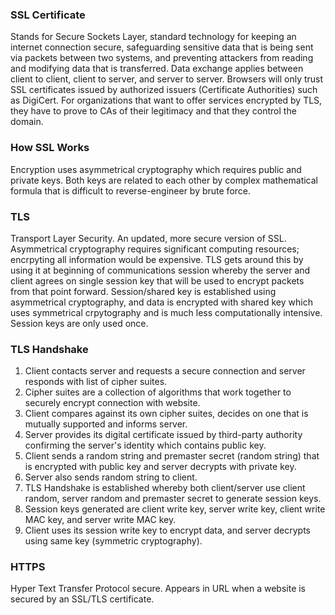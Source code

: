### SSL Certificate
Stands for Secure Sockets Layer, standard technology for keeping an internet connection secure, safeguarding sensitive data that is being sent via packets between two systems, and preventing attackers from reading and modifying data that is transferred. Data exchange applies between client to client, client to server, and server to server. Browsers will only trust SSL certificates issued by authorized issuers (Certificate Authorities) such as DigiCert. For organizations that want to offer services encrypted by TLS, they have to prove to CAs of their legitimacy and that they control the domain. 

### How SSL Works
Encryption uses asymmetrical cryptography which requires public and private keys. Both keys are related to each other by complex mathematical formula that is difficult to reverse-engineer by brute force. 

### TLS
Transport Layer Security. An updated, more secure version of SSL. Asymmetrical cryptography requires significant computing resources; encrpyting all information would be expensive. TLS gets around this by using it at beginning of communications session whereby the server and client agrees on single session key that will be used to encrypt packets from that point forward. Session/shared key is established using asymmetrical cryptography, and data is encrypted with shared key which uses symmetrical crpytography and is much less computationally intensive. Session keys are only used once. 

### TLS Handshake
1. Client contacts server and requests a secure connection and server responds with list of cipher suites.
2. Cipher suites are a collection of algorithms that work together to securely encrypt connection with website. 
3. Client compares against its own cipher suites, decides on one that is mutually supported and informs server.
4. Server provides its digital certificate issued by third-party authority confirming the server's identity which contains public key.
5. Client sends a random string and premaster secret (random string) that is encrypted with public key and server decrypts with private key.
7. Server also sends random string to client. 
8. TLS Handshake is established whereby both client/server use client random, server random and premaster secret to generate session keys.
9. Session keys generated are client write key, server write key, client write MAC key, and server write MAC key. 
10. Client uses its session write key to encrypt data, and server decrypts using same key (symmetric cryptography).

### HTTPS
Hyper Text Transfer Protocol secure. Appears in URL when a website is secured by an SSL/TLS certificate. 
